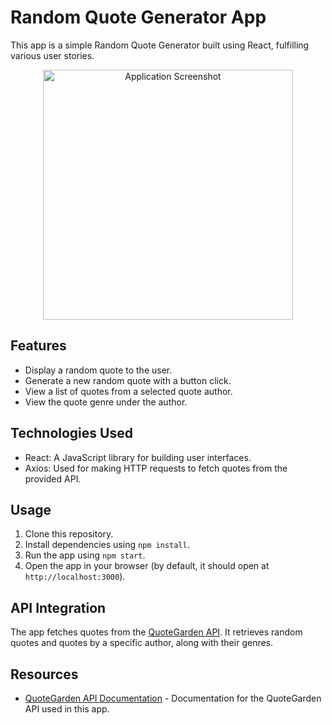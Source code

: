 # Random Quote Generator App

This app is a simple Random Quote Generator built using React, fulfilling various user stories.
<div align="center">
  <img src="./Screenshot 2023-10-12 202133.png" alt="Application Screenshot" height="400">
</div>

## Features

- Display a random quote to the user.
- Generate a new random quote with a button click.
- View a list of quotes from a selected quote author.
- View the quote genre under the author.

## Technologies Used

- React: A JavaScript library for building user interfaces.
- Axios: Used for making HTTP requests to fetch quotes from the provided API.

## Usage

1. Clone this repository.
2. Install dependencies using `npm install`.
3. Run the app using `npm start`.
4. Open the app in your browser (by default, it should open at `http://localhost:3000`).

## API Integration

The app fetches quotes from the [QuoteGarden API](https://pprathameshmore.github.io/QuoteGarden/). It retrieves random quotes and quotes by a specific author, along with their genres.

## Resources

- [QuoteGarden API Documentation](https://pprathameshmore.github.io/QuoteGarden/) - Documentation for the QuoteGarden API used in this app.


